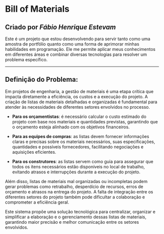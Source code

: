 # Bill of Materials

## Criado por *Fábio Henrique Estevam*

Este é um projeto que estou desenvolvendo para servir tanto como uma amostra de portfólio quanto como uma forma de aprimorar minhas habilidades em programação.
Ele me permite aplicar meus conhecimentos em diferentes áreas e combinar diversas tecnologias para resolver um problema específico.

---
## Definição do Problema:

Em projetos de engenharia, a gestão de materiais é uma etapa crítica que impacta diretamente a eficiência, os custos e a execução do projeto. A criação de listas de materiais detalhadas e organizadas é fundamental para atender às necessidades de diferentes setores envolvidos no processo.

- **Para os orçamentistas**: é necessário calcular o custo estimado do projeto com base nos materiais e quantidades previstas, garantindo que o orçamento esteja alinhado com os objetivos financeiros.

- **Para as equipes de compras**: as listas devem fornecer informações claras e precisas sobre os materiais necessários, suas especificações, quantidades e possíveis fornecedores, facilitando negociações e aquisições eficientes.

- **Para os construtores**: as listas servem como guia para assegurar que todos os itens necessários estão disponíveis no local de trabalho, evitando atrasos e interrupções durante a execução do projeto.

Além disso, listas de materiais mal organizadas ou incompletas podem gerar problemas como retrabalho, desperdício de recursos, erros de orçamento e atrasos na entrega do projeto. A falta de integração entre os diferentes setores do projeto também pode dificultar a colaboração e comprometer a eficiência geral.

Este sistema propõe uma solução tecnológica para centralizar, organizar e simplificar a elaboração e o gerenciamento dessas listas de materiais, garantindo maior precisão e melhor comunicação entre os setores envolvidos.

